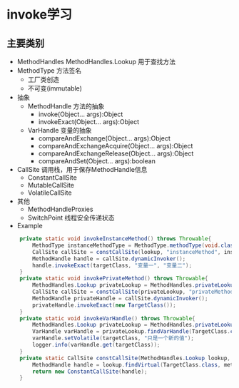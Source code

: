 # invoke学习
## 主要类别
* MethodHandles  MethodHandles.Lookup 用于查找方法
* MethodType 方法签名
    * 工厂类创造
    * 不可变(immutable)
* 抽象
    * MethodHandle 方法的抽象
        * invoke​(Object... args):Object
        * invokeExact​(Object... args):Object
    * VarHandle 变量的抽象
        * compareAndExchange​(Object... args):Object
        * compareAndExchangeAcquire​(Object... args):Object
        * compareAndExchangeRelease​(Object... args):Object
        * compareAndSet​(Object... args):boolean
* CallSite 调用栈，用于保存MethodHandle信息
    * ConstantCallSite
    * MutableCallSite
    * VolatileCallSite
* 其他
    * MethodHandleProxies
    * SwitchPoint 线程安全传递状态
* Example
```java
    private static void invokeInstanceMethod() throws Throwable{
        MethodType instanceMethodType = MethodType.methodType(void.class, String.class, String.class);
        CallSite callSite = constCallSite(lookup, "instanceMethod", instanceMethodType);
        MethodHandle handle = callSite.dynamicInvoker();
        handle.invokeExact(targetClass, "变量一", "变量二");
    }
    private static void invokePrivateMethod() throws Throwable{
        MethodHandles.Lookup privateLookup = MethodHandles.privateLookupIn(TargetClass.class, lookup);
        CallSite callSite = constCallSite(privateLookup, "privateMethod", MethodType.methodType(void.class));
        MethodHandle privateHandle = callSite.dynamicInvoker();
        privateHandle.invokeExact(new TargetClass());
    }
    private static void invokeVarHandle() throws Throwable{
        MethodHandles.Lookup privateLookup = MethodHandles.privateLookupIn(TargetClass.class,lookup);
        VarHandle varHandle = privateLookup.findVarHandle(TargetClass.class, "name", String.class);
        varHandle.setVolatile(targetClass, "只是一个新的值");
        logger.info(varHandle.get(targetClass));
    }
    private static CallSite constCallSite(MethodHandles.Lookup lookup, String methodName, MethodType methodType) throws Throwable {
        MethodHandle handle = lookup.findVirtual(TargetClass.class, methodName, methodType);
        return new ConstantCallSite(handle);
    }
```